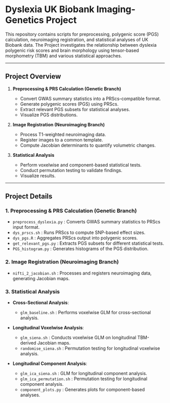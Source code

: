 # Dyslexia UK Biobank Imaging-Genetics Project

This repository contains scripts for preprocessing, polygenic score (PGS) calculation, 
neuroimaging registration, and statistical analyses of UK Biobank data. The Project 
investigates the relationship between dyslexia polygenic risk scores and brain morphology 
using tensor-based morphometry (TBM) and various statistical approaches. 

---

## Project Overview

1. **Preprocessing & PRS Calculation (Genetic Branch)**

   - Convert GWAS summary statistics into a PRScs-compatible format.
   - Generate polygenic scores (PGS) using PRScs.
   - Extract relevant PGS subsets for statistical analyses.
   - Visualize PGS distributions.

2. **Image Registration (Neuroimaging Branch)**

   - Process T1-weighted neuroimaging data.
   - Register images to a common template.
   - Compute Jacobian determinants to quantify volumetric changes.

3. **Statistical Analysis**

   - Perform voxelwise and component-based statistical tests.
   - Conduct permutation testing to validate findings.
   - Visualize results.

---

## Project Details

### 1. Preprocessing & PRS Calculation (Genetic Branch)

- `preprocess_dyslexia.py` : Converts GWAS summary statistics to PRScs input format.
- `dys_prscs.sh` : Runs PRScs to compute SNP-based effect sizes.
- `dys_pgs.R` : Aggregates PRScs output into polygenic scores.
- `get_relevant_pgs.py` : Extracts PGS subsets for different statistical tests.
- `PGS_histogram.py` : Generates histograms of the PGS distribution.

### 2. Image Registration (Neuroimaging Branch)

- `nifti_2_jacobian.sh` : Processes and registers neuroimaging data, generating Jacobian maps.

### 3. Statistical Analysis

- **Cross-Sectional Analysis**:

  - `glm_baseline.sh` : Performs voxelwise GLM for cross-sectional analysis.

- **Longitudinal Voxelwise Analysis**:

  - `glm_siena.sh` : Conducts voxelwise GLM on longitudinal TBM-derived Jacobian maps.
  - `randomise_siena.sh` : Permutation testing for longitudinal voxelwise analysis.

- **Longitudinal Component Analysis**:

  - `glm_ica_siena.sh` : GLM for longitudinal component analysis.
  - `glm_ica_permutation.sh` : Permutation testing for longitudinal component analysis.
  - `component_plots.py` : Generates plots for component-based analyses.

